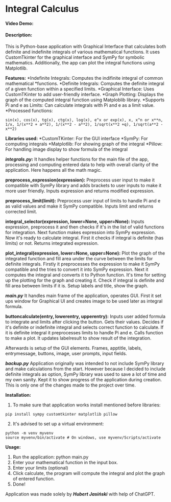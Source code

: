 # Integral Calculus
#### Video Demo:  <URL HERE>
#### Description:

This is Python-base application with Graphical Interface that calculates both definite and indefinite integrals of various mathematical functions. It uses CustomTkinter for the graphical interface and SymPy for symbolic mathematics. Additionally, the app can plot the integral functions using Matplotlib.

**Features:**
*Indefinite Integrals: Computes the indifinite integral of common mathematical *functions.
*Definite Integrals: Computes the definite integral of a given function within a specified limits.
*Graphical Interface: Uses CustomTKinter to add user-friendly interface.
*Graph Plotting: Displays the graph of the computed integral function using Matploblib library.
*Supports Pi and e as Limits: Can calculate integrals with Pi and e as a limit value.
*Processed functions:
```
sin(x), cos(x), tg(x), ctg(x), log(x), e^x or exp(x), x, x^n or x**n, 1/x, 1/(x**2 + a**2), 1/(x**2 - a**2), 1/sqrt(x**2 +q), 1/sqrt(a**2 - x**2)
```

**Libraries used:**
*CustomTKinter: For the GUI interface
*SymPy: For computing integrals
*Matplotlib: For showing graph of the integral
*Pillow: For handling image display to show formula of the integral

***integrals.py:***
It handles helper functions for the main file of the app, processing and computing entered data to help with overall clarity of the application. Here happens all the math magic.

**preprocess_expression(expression):**
Preprocess user input to make it compatible with SymPy library and adds brackets to user inputs to make it more user friendly. Inputs expression and returns modified expression.

**preprocess_limit(limit):**
Preprocess user input of limits to handle Pi and e as valid values and make it SymPy compatible. Inputs limit and returns corrected limit.

**integral_selector(expression, lower=None, upper=None):**
Inputs expression, preprocess it and then checks if it's in the list of valid functions for integration. Next function makes expression into SymPy expression. Now it's ready to calculate integral. First it checks if integral is definite (has limits) or not. Returns integrated expression.

**plot_integral(expression, lower=None, upper=None):**
Plot the graph of the integrated function and fill area under the curve between the limits for definite integrals. Firstly it preprocesses the expression to make it SymPy compatible and the tries to convert it into SymPy expression. Next it computes the integral and converts it to Python function. It's time for setting up the plotting for the graph and creating it. Check if integral is definite and fill area between limits if it is. Setup labels and title, show the graph.

***main.py***
It handles main frame of the application, operates GUI. First it set ups window for Graphical UI and creates image to be used later as integral formula.

**buttoncalculate(entry, lowerentry, upperentry):**
Inputs user added formula to integrate and limits after clicking the button. Gets their values. Decides if it's definite or indefinite integral and selects correct function to calculate. If it is definite integral it preprocesses limits to handle Pi and e. Calls function to make a plot. It updates labelresult to show result of the integration.

Afterwards is setup of the GUI elements. Frames, apptitle, labels, entrymessage, buttons, image, user prompts, input fields.

***backup.py***
Application originally was intended to not include SymPy library and make calculations from the start. However because I decided to include definite integrals as option, SymPy library was used to save a lot of time and my own sanity. Kept it to show progress of the application during creation. This is only one of the changes made to the project over time. 

**Installation:**
1. To make sure that application works install mentioned before libraries:
```
pip install sympy customtkinter matplotlib pillow
```
2. It's advised to set up a virtual environment:
```
python -m venv myvenv
source myvenv/bin/activate # On windows, use myvenv/Scripts/activate
```

**Usage:**
1. Run the application:
python main.py
2. Enter your mathematical function in the input box. 
3. Enter your limits (optional)
4. Click calculate, the program will compute the integral and plot the graph of entered function.
5. Done!

Application was made solely by ***Hubert Jasiński*** with help of ChatGPT. 